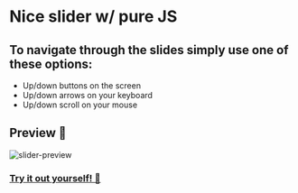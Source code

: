 # Nice slider w/ pure JS

## To navigate through the slides simply use one of these options:

- Up/down buttons on the screen
- Up/down arrows on your keyboard
- Up/down scroll on your mouse

## Preview 👀

![slider-preview](https://user-images.githubusercontent.com/85896378/151716083-ae06deb6-0a49-45b4-a7c5-fbf8fa186d99.gif)

### [Try it out yourself! 🤖](https://davidg999.github.io/slider/)
